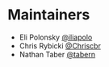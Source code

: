 # Maintainers

* Eli Polonsky [@iliapolo](https://github.com/iliapolo)
* Chris Rybicki [@Chriscbr](https://github.com/Chriscbr)
* Nathan Taber [@tabern](https://github.com/tabern)
